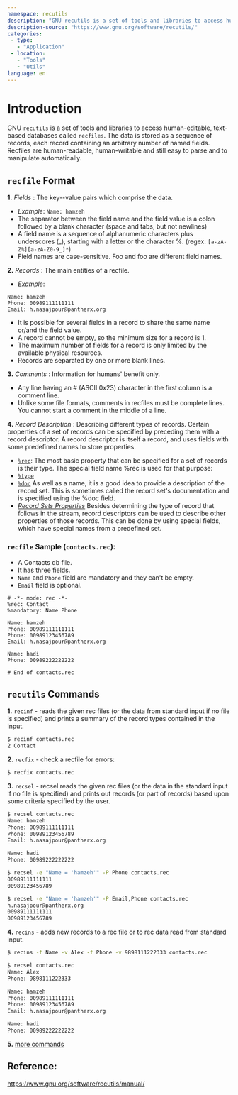 ```yaml
---
namespace: recutils
description: "GNU recutils is a set of tools and libraries to access human-editable, text-based databases called recfiles."
description-source: "https://www.gnu.org/software/recutils/"
categories:
 - type:
   - "Application"
 - location:
   - "Tools"
   - "Utils"
language: en
---
```


# Introduction
GNU `recutils` is a set of tools and libraries to access human-editable, text-based databases called `recfiles`. The data is stored as a sequence of records, each record containing an arbitrary number of named fields. Recfiles are human-readable, human-writable and still easy to parse and to manipulate automatically.

## `recfile` Format
**1.** _Fields_ : The key--value pairs which comprise the data.  

*  _Example_: `Name: hamzeh`   
*  The separator between the field name and the field value is a colon followed by a blank character (space and tabs, but not newlines)     
*  A field name is a sequence of alphanumeric characters plus underscores (_), starting with a letter or the character %. (regex: `[a-zA-Z%][a-zA-Z0-9_]*`)   
*  Field names are case-sensitive. Foo and foo are different field names.   

**2.** _Records_ : The main entities of a recfile.    

* _Example_:    

```
Name: hamzeh
Phone: 00989111111111
Email: h.nasajpour@pantherx.org
```

*  It is possible for several fields in a record to share the same name or/and the field value.   
*  A record cannot be empty, so the minimum size for a record is 1.   
*  The maximum number of fields for a record is only limited by the available physical resources.    
*  Records are separated by one or more blank lines.   

**3.** _Comments_ : Information for humans' benefit only.

*  Any line having an # (ASCII 0x23) character in the first column is a comment line.   
*  Unlike some file formats, comments in recfiles must be complete lines. You cannot start a comment in the middle of a line.   

**4.** _Record Description_ : Describing different types of records.
Certain properties of a set of records can be specified by preceding them with a record descriptor. A record descriptor is itself a record, and uses fields with some predefined names to store properties.

*  [`%rec`](https://www.gnu.org/software/recutils/manual/recutils.html#Record-Sets): The most basic property that can be specified for a set of records is their type. The special field name %rec is used for that purpose:    
*  [`%type`](https://www.gnu.org/software/recutils/manual/recutils.html#Naming-Record-Types)     
*  [`%doc`](https://www.gnu.org/software/recutils/manual/recutils.html#Documenting-Records) As well as a name, it is a good idea to provide a description of the record set. This is sometimes called the record set's documentation and is specified using the %doc field.     
*  [_Record Sets Properties_](https://www.gnu.org/software/recutils/manual/recutils.html#Record-Sets-Properties) Besides determining the type of record that follows in the stream, record descriptors can be used to describe other properties of those records. This can be done by using special fields, which have special names from a predefined set.     

### `recfile` Sample (`contacts.rec`):
*  A Contacts db file.
*  It has three fields.
*  `Name` and `Phone` field are mandatory and they can't be empty.
*  `Email` field is optional.

```
# -*- mode: rec -*-
%rec: Contact
%mandatory: Name Phone

Name: hamzeh
Phone: 00989111111111
Phone: 00989123456789
Email: h.nasajpour@pantherx.org

Name: hadi
Phone: 00989222222222

# End of contacts.rec
```

## `recutils` Commands
__1.__ `recinf` - reads the given rec files (or the data from standard input if no file is specified) and prints a summary of the record types contained in the input.

```bash
$ recinf contacts.rec
2 Contact
```

__2.__ `recfix` - check a recfile for errors:

```bash
$ recfix contacts.rec
```

__3.__ `recsel` - recsel reads the given rec files (or the data in the standard input if no file is specified) and prints out records (or part of records) based upon some criteria specified by the user.

```bash
$ recsel contacts.rec
Name: hamzeh
Phone: 00989111111111
Phone: 00989123456789
Email: h.nasajpour@pantherx.org

Name: hadi
Phone: 00989222222222

$ recsel -e "Name = 'hamzeh'" -P Phone contacts.rec
00989111111111
00989123456789

$ recsel -e "Name = 'hamzeh'" -P Email,Phone contacts.rec
h.nasajpour@pantherx.org
00989111111111
00989123456789
```

__4.__ `recins` - adds new records to a rec file or to rec data read from standard input.

```bash
$ recins -f Name -v Alex -f Phone -v 9898111222333 contacts.rec

$ recsel contacts.rec
Name: Alex
Phone: 9898111222333 

Name: hamzeh
Phone: 00989111111111
Phone: 00989123456789
Email: h.nasajpour@pantherx.org

Name: hadi
Phone: 00989222222222
```

__5.__ [more commands](https://www.gnu.org/software/recutils/manual/recutils.html#Invoking-the-Utilities)

## Reference:
https://www.gnu.org/software/recutils/manual/
